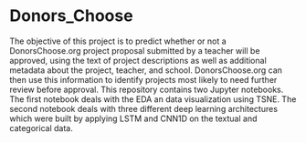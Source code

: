 # Donors_Choose
The objective of this project is to predict whether or not a DonorsChoose.org project proposal submitted by a teacher will be approved, using the text of project descriptions as well as additional metadata about the project, teacher, and school. DonorsChoose.org can then use this information to identify projects most likely to need further review before approval. This repository contains two Jupyter notebooks. The first notebook deals with the EDA an data visualization using TSNE. The second notebook deals with three different deep learning architectures which were built by applying LSTM and CNN1D on the textual and categorical data. 
